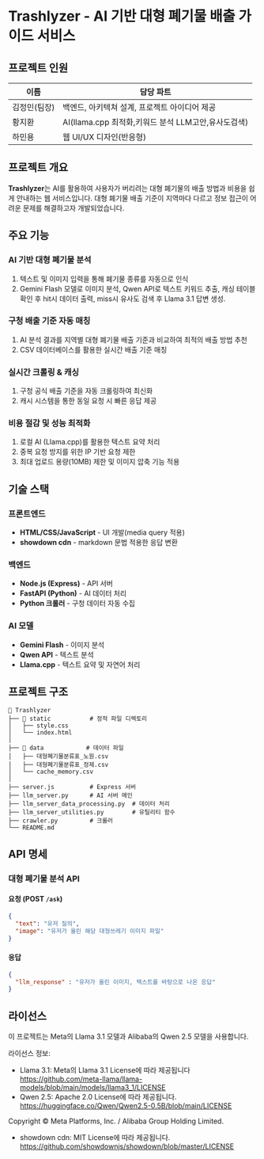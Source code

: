 # Trashlyzer - AI 기반 대형 폐기물 배출 가이드 서비스

## 프로젝트 인원

| 이름       | 담당 파트                |
|-----------|-----------------------|
| 김정민(팀장) | 백엔드, 아키텍쳐 설계, 프로젝트 아이디어 제공   |
| 황지환     | AI(llama.cpp 최적화,키워드 분석 LLM고안,유사도검색) |
| 하민용     | 웹 UI/UX 디자인(반응형)          |

## 프로젝트 개요
**Trashlyzer**는 AI를 활용하여 사용자가 버리려는 대형 폐기물의 배출 방법과 비용을 쉽게 안내하는 웹 서비스입니다. 
대형 폐기물 배출 기준이 지역마다 다르고 정보 접근이 어려운 문제를 해결하고자 개발되었습니다.

## 주요 기능
### AI 기반 대형 폐기물 분석
1. 텍스트 및 이미지 입력을 통해 폐기물 종류를 자동으로 인식
1. Gemini Flash 모델로 이미지 분석, Qwen API로 텍스트 키워드 추출, 캐싱 테이블 확인 후 hit시 데이터 출력, miss시 유사도 검색 후 Llama 3.1 답변 생성.

### 구청 배출 기준 자동 매칭
1. AI 분석 결과를 지역별 대형 폐기물 배출 기준과 비교하여 최적의 배출 방법 추천
1. CSV 데이터베이스를 활용한 실시간 배출 기준 매칭

### 실시간 크롤링 & 캐싱
1. 구청 공식 배출 기준을 자동 크롤링하여 최신화
1. 캐시 시스템을 통한 동일 요청 시 빠른 응답 제공

### 비용 절감 및 성능 최적화
1. 로컬 AI (Llama.cpp)를 활용한 텍스트 요약 처리
1. 중복 요청 방지를 위한 IP 기반 요청 제한
1. 최대 업로드 용량(10MB) 제한 및 이미지 압축 기능 적용

## 기술 스택
### 프론트엔드
- **HTML/CSS/JavaScript** - UI 개발(media query 적용)
- **showdown cdn** - markdown 문법 적용한 응답 변환

### 백엔드
- **Node.js (Express)** - API 서버
- **FastAPI (Python)** - AI 데이터 처리
- **Python 크롤러** - 구청 데이터 자동 수집

### AI 모델
- **Gemini Flash** - 이미지 분석
- **Qwen API** - 텍스트 분석
- **Llama.cpp** - 텍스트 요약 및 자연어 처리

## 프로젝트 구조
```
📂 Trashlyzer
├── 📂 static           # 정적 파일 디렉토리
│   ├── style.css
│   └── index.html
│
├── 📂 data            # 데이터 파일
│   ├── 대형폐기물분류표_노원.csv
│   ├── 대형폐기물분류표_정제.csv
│   └── cache_memory.csv
│
├── server.js          # Express 서버
├── llm_server.py      # AI 서버 메인
├── llm_server_data_processing.py  # 데이터 처리
├── llm_server_utilities.py        # 유틸리티 함수
├── crawler.py         # 크롤러
└── README.md
```

## API 명세
### 대형 폐기물 분석 API
#### 요청 (POST `/ask`)
```json
{
  "text": "유저 질의",
  "image": "유저가 올린 해당 대형쓰레기 이미지 파일"
}
```

#### 응답
```json
{
  "llm_response" : "유저가 올린 이미지, 텍스트를 바탕으로 나온 응답"
}
```

## 라이선스
이 프로젝트는 Meta의 Llama 3.1 모델과 Alibaba의 Qwen 2.5 모델을 사용합니다.

라이선스 정보:
- Llama 3.1: Meta의 Llama 3.1 License에 따라 제공됩니다
  https://github.com/meta-llama/llama-models/blob/main/models/llama3_1/LICENSE
- Qwen 2.5: Apache 2.0 License에 따라 제공됩니다.
  https://huggingface.co/Qwen/Qwen2.5-0.5B/blob/main/LICENSE

  
Copyright © Meta Platforms, Inc. / Alibaba Group Holding Limited.

- showdown cdn: MIT License에 따라 제공됩니다.
  https://github.com/showdownjs/showdown/blob/master/LICENSE
